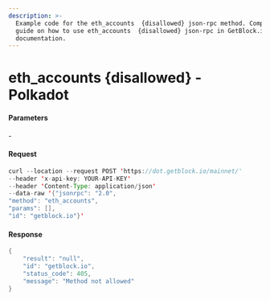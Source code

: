 ```yaml
---
description: >-
  Example code for the eth_accounts  {disallowed} json-rpc method. Сomplete
  guide on how to use eth_accounts  {disallowed} json-rpc in GetBlock.io Web3
  documentation.
---
```


# eth\_accounts {disallowed} - Polkadot

#### Parameters

\-

#### Request

```java
curl --location --request POST 'https://dot.getblock.io/mainnet/' 
--header 'x-api-key: YOUR-API-KEY' 
--header 'Content-Type: application/json' 
--data-raw '{"jsonrpc": "2.0",
"method": "eth_accounts",
"params": [],
"id": "getblock.io"}'
```

#### Response

```java
{
    "result": "null",
    "id": "getblock.io",
    "status_code": 405,
    "message": "Method not allowed"
}
```
